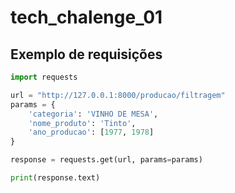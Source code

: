 # tech_chalenge_01


## Exemplo de requisições

```py
import requests

url = "http://127.0.0.1:8000/producao/filtragem"
params = {
    'categoria': 'VINHO DE MESA',
    'nome_produto': 'Tinto',
    'ano_producao': [1977, 1978]
}

response = requests.get(url, params=params)

print(response.text)
```